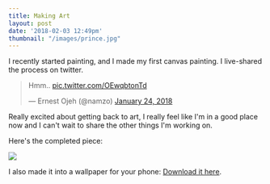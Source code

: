 ```yaml
---
title: Making Art
layout: post
date: '2018-02-03 12:49pm'
thumbnail: "/images/prince.jpg"
---
```

I recently started painting, and I made my first canvas painting. I live-shared the process on twitter.

<blockquote class="twitter-tweet" data-lang="en"><p lang="und" dir="ltr">Hmm.. <a href="https://t.co/OEwqbtonTd">pic.twitter.com/OEwqbtonTd</a></p>&mdash; Ernest Ojeh (@namzo) <a href="https://twitter.com/namzo/status/956300290193534976?ref_src=twsrc%5Etfw">January 24, 2018</a></blockquote>

<script async src="https://platform.twitter.com/widgets.js" charset="utf-8"></script>

Really excited about getting back to art, I really feel like I'm in a good place now and I can't wait to share the other things I'm working on.

Here's the completed piece:

<img src="{{ site.baseurl }}/img/post/img_1251.jpg">

I also made it into a wallpaper for your phone: <a href="https://d2ffutrenqvap3.cloudfront.net/items/1x2n2y1V3t2W423w1J3W/AbstractStrokesCool_Phone.jpg" download="AbstractStrokesCool_Phone.jpg">Download it here</a>.

